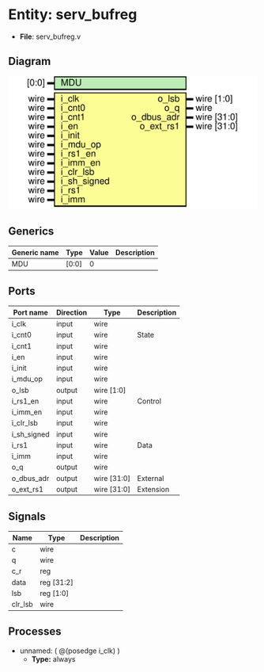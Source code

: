 # Entity: serv_bufreg

- **File**: serv_bufreg.v
## Diagram

![Diagram](serv_bufreg.svg "Diagram")
## Generics

| Generic name | Type  | Value | Description |
| ------------ | ----- | ----- | ----------- |
| MDU          | [0:0] | 0     |             |
## Ports

| Port name   | Direction | Type        | Description |
| ----------- | --------- | ----------- | ----------- |
| i_clk       | input     | wire        |             |
| i_cnt0      | input     | wire        | State       |
| i_cnt1      | input     | wire        |             |
| i_en        | input     | wire        |             |
| i_init      | input     | wire        |             |
| i_mdu_op    | input     | wire        |             |
| o_lsb       | output    | wire [1:0]  |             |
| i_rs1_en    | input     | wire        | Control     |
| i_imm_en    | input     | wire        |             |
| i_clr_lsb   | input     | wire        |             |
| i_sh_signed | input     | wire        |             |
| i_rs1       | input     | wire        | Data        |
| i_imm       | input     | wire        |             |
| o_q         | output    | wire        |             |
| o_dbus_adr  | output    | wire [31:0] | External    |
| o_ext_rs1   | output    | wire [31:0] | Extension   |
## Signals

| Name    | Type       | Description |
| ------- | ---------- | ----------- |
| c       | wire       |             |
| q       | wire       |             |
| c_r     | reg        |             |
| data    | reg [31:2] |             |
| lsb     | reg [1:0]  |             |
| clr_lsb | wire       |             |
## Processes
- unnamed: ( @(posedge i_clk) )
  - **Type:** always
